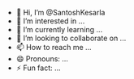 - 👋 Hi, I’m @SantoshKesarla
- 👀 I’m interested in ...
- 🌱 I’m currently learning ...
- 💞️ I’m looking to collaborate on ...
- 📫 How to reach me ...
- 😄 Pronouns: ...
- ⚡ Fun fact: ...

<!---
SantoshKesarla/SantoshKesarla is a ✨ special ✨ repository because its `README.md` (this file) appears on your GitHub profile.
You can click the Preview link to take a look at your changes.
--->
